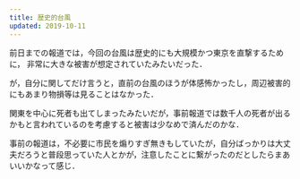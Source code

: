 ```yaml
---
title: 歴史的台風
updated: 2019-10-11
---
```


前日までの報道では，今回の台風は歴史的にも大規模かつ東京を直撃するために，
非常に大きな被害が想定されていたみたいだった．

が，自分に関してだけ言うと，直前の台風のほうが体感怖かったし，周辺被害的にもあまり物損等は見ることはなかった．

関東を中心に死者も出てしまったみたいだが，事前報道では数千人の死者が出るかもと言われているのを考慮すると被害は少なめで済んだのかな．

事前の報道は，不必要に市民を煽りすぎ無きもしていたが，自分ばっかりは大丈夫だろうと普段思っていた人とかが，注意したことに繋がったのだとしたらまあいいかなって感じ．
